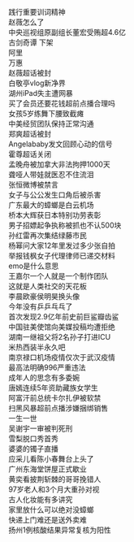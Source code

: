践行重要训词精神  
赵薇怎么了  
中央巡视组原副组长董宏受贿超4.6亿  
古剑奇谭 下架  
阿里  
万惠  
赵薇超话被封  
白敬亭vlog新净界  
湖州iPad失主遭网暴  
买了会员还要花钱超前点播合理吗  
女孩5岁练舞下腰致截瘫  
中美经贸团队保持正常沟通  
郑爽超话被封  
Angelababy发文回顾心动的信号  
霍尊超话关闭  
孟晚舟被加拿大非法拘押1000天  
聋哑人带娃就医忍不住流泪  
张恒微博被禁言  
女子与公公发生口角后被杀害  
广东最大的蟑螂是白云机场  
桥本大辉获日本特别功劳表彰  
男子招嫖起争执称被抓也不认500块  
孙红雷再次集结绿藤市民  
杨幂问大家12年里发过多少张自拍  
举报钱枫女子代理律师已递交材料  
emo是什么意思  
王嘉尔一个人就是一个制作团队  
这就是人类社交的天花板  
李晨欧豪侯明昊换头像  
今年没有乒乒乓乓了  
首次发现2.9亿年前史前巨鲨瓣齿鲨  
中国驻美使馆向美媒投稿均遭拒绝  
湖南一继祖父将2名孙子打进ICU  
米热西装半永久吧  
南京禄口机场疫情仅次于武汉疫情  
最高法明确996严重违法  
成年人的思念有多委婉  
唐嫣连续5年资助藏族女学生  
阿富汗前总统卡尔扎伊被软禁  
扫黑风暴超前点播涉嫌捆绑销售  
一生一世  
吴谢宇一审被判死刑  
雪梨脱口秀首秀  
婆婆的镯子直播  
应采儿看陈小春舞台上头了  
广州东海堂饼屋正式歇业  
黄奕看披荆斩棘的哥哥挽错人  
97岁老人和3个月大重孙对视  
古人化妆能有多讲究  
家里放什么可以绝对没蟑螂  
快递上门难还是送外卖难  
扬州1例核酸结果异常复核为阳性  
